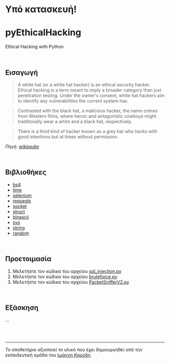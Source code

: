 # Υπό κατασκευή!

# pyEthicalHacking

Ethical Hacking with Python

<br>


## Εισαγωγή

> A white hat (or a white hat hacker) is an ethical security hacker. Ethical hacking is a term meant to imply a broader category than just penetration testing. Under the owner's consent, white hat hackers aim to identify any vulnerabilities the current system has. 

> Contrasted with the black hat, a malicious hacker, the name comes from Western films, where heroic and antagonistic cowboys might traditionally wear a white and a black hat, respectively. 

> There is a third kind of hacker known as a grey hat who hacks with good intentions but at times without permission.

*Πηγή: [wikipedia](https://en.wikipedia.org/wiki/White_hat_(computer_security))*

<br>




## Βιβλιοθήκες
* [bs4](https://pypi.org/project/bs4/)
* [time](https://docs.python.org/3/library/time.html)
* [selenium](https://www.selenium.dev/)
* [requests](https://docs.python-requests.org/en/latest/)
* [socket](https://docs.python.org/3/library/socket.html)
* [struct](https://docs.python.org/3/library/struct.html)
* [binascii](https://docs.python.org/3/library/binascii.html)
* [sys](https://docs.python.org/3/library/sys.html)
* [string](https://docs.python.org/3/library/string.html)
* [random](https://docs.python.org/3/library/random.html)


<br>


## Προετοιμασία
1. Μελετήστε τον κώδικα του αρχείου [sql_injection.py](https://github.com/diogenisAl/pyEthicalHacking/blob/main/source_code/sql_injection.py)
2. Μελετήστε τον κώδικα του αρχείου [bruteforce.py](https://github.com/diogenisAl/pyEthicalHacking/blob/main/source_code/bruteforce.py)
3. Μελετήστε τον κώδικα του αρχείου [PacketSnifferV2.py](https://github.com/diogenisAl/pyEthicalHacking/blob/main/source_code/PacketSnifferV2.py)


<br>


## Εξάσκηση

...


<br>
<br>

---

Το αποθετήριο αξιοποιεί το υλικό που έχει δημιουργηθεί από την εκπαιδευτική ομάδα του [Ιωάννη Καρύδη](https://github.com/ioanniskarydis).
